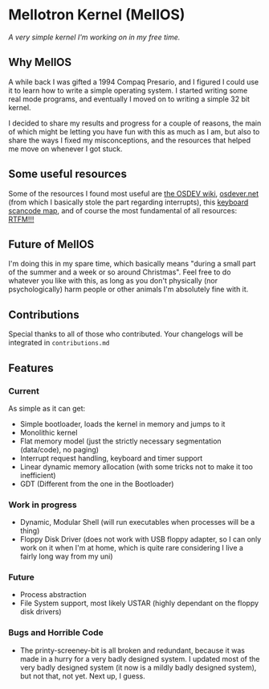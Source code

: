 # Mellotron Kernel (MellOS)
*A very simple kernel I'm working on in my free time.* 
## Why MellOS
A while back I was gifted a 1994 Compaq Presario, and I figured I could use it to learn how to write a simple operating system. I started writing some real mode programs, and eventually I moved on to writing a simple 32 bit kernel. 

I decided to share my results and progress for a couple of reasons, the main of which might be letting you have fun with this as much as I am, but also to share the ways I fixed my misconceptions, and the resources that helped me move on whenever I got stuck.

## Some useful resources
Some of the resources I found most useful are [the OSDEV wiki](https://wiki.osdev.org/Main_Page), [osdever.net](http://www.osdever.net/tutorials/) (from which I basically stole the part regarding interrupts), this [keyboard scancode map](https://www.win.tue.nl/~aeb/linux/kbd/scancodes-1.html), and of course the most fundamental of all resources: [RTFM!!!](https://software.intel.com/content/www/us/en/develop/download/intel-64-and-ia-32-architectures-sdm-combined-volumes-3a-3b-3c-and-3d-system-programming-guide.html)

## Future of MellOS
I'm doing this in my spare time, which basically means "during a small part of the summer and a week or so around Christmas". Feel free to do whatever you like with this, as long as you don't physically (nor psychologically) harm people or other animals I'm absolutely fine with it.

## Contributions
Special thanks to all of those who contributed. Your changelogs will be integrated in `contributions.md`

## Features
### Current
As simple as it can get:

- Simple bootloader, loads the kernel in memory and jumps to it
- Monolithic kernel
- Flat memory model (just the strictly necessary segmentation (data/code), no paging)
- Interrupt request handling, keyboard and timer support
- Linear dynamic memory allocation (with some tricks not to make it too inefficient)
- GDT (Different from the one in the Bootloader)


### Work in progress
- Dynamic, Modular Shell (will run executables when processes will be a thing)
- Floppy Disk Driver (does not work with USB floppy adapter, so I can only work on it when I'm at home, which is quite rare considering I live a fairly long way from my uni)

### Future
- Process abstraction
- File System support, most likely USTAR (highly dependant on the floppy disk drivers)

### Bugs and Horrible Code
- The printy-screeney-bit is all broken and redundant, because it was made in a hurry for a very badly designed system. I updated most of the very badly designed system (it now is a mildly badly designed system), but not that, not yet. Next up, I guess.


